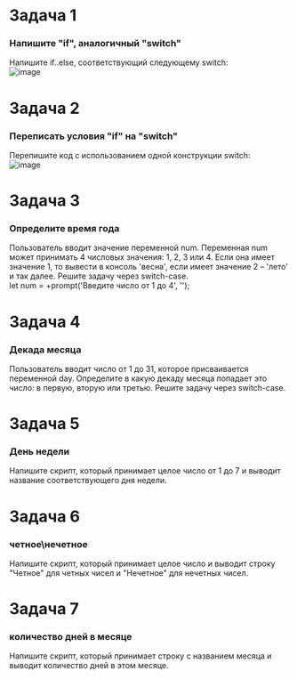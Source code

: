 # Задача 1  
### Напишите "if", аналогичный "switch"  
Напишите if..else, соответствующий следующему switch:  
![image](https://user-images.githubusercontent.com/113675674/209539008-374255e0-f6e6-4f5b-a32c-b4ad28bbdfcc.png)  

# Задача 2  
### Переписать условия "if" на "switch"  
Перепишите код с использованием одной конструкции switch:  
![image](https://user-images.githubusercontent.com/113675674/209542016-e94eca75-48b6-44bf-b4a0-83c8568a67a5.png)


# Задача 3  
### Определите время года  
Пользователь вводит значение переменной num. Переменная num может принимать 4 числовых значения: 1, 2, 3 или 4. Если она имеет значение 1, то вывести в консоль 'весна', если имеет значение 2 – 'лето' и так далее. Решите задачу через switch-case.  
let num = +prompt('Введите число от 1 до 4', '');  


# Задача 4  
### Декада месяца  
Пользователь вводит число от 1 до 31, которое присваивается переменной day. Определите в какую декаду месяца попадает это число: в первую, вторую или третью. Решите задачу через switch-case.  

# Задача 5    
### День недели  
Напишите скрипт, который принимает целое число от 1 до 7 и выводит название соответствующего дня недели.  

# Задача 6      
### четное\нечетное  
Напишите скрипт, который принимает целое число и выводит строку "Четное" для четных чисел и "Нечетное" для нечетных чисел.  

# Задача 7        
### количество дней в месяце  
Напишите скрипт, который принимает строку с названием месяца и выводит количество дней в этом месяце.
